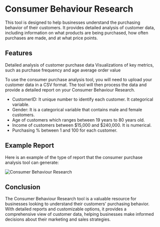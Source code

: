 # Consumer Behaviour Research

This tool is designed to help businesses understand the purchasing behavior of their customers.
It provides detailed analysis of customer data, including information on what products are being purchased, how often purchases are made, and at what price points.

## Features

Detailed analysis of customer purchase data
Visualizations of key metrics, such as purchase frequency and age average order value

To use the consumer purchase analysis tool, you will need to upload your customer data in a CSV format. The tool will then process the data and provide a detailed report on your Consumer Behaviour Research.

* CustomerID: It unique number to identify each customer. It categorical variable.
* Gender: It is a categorical variable that contains male and female customers.
* Age of customers which ranges between 19 years to 80 years old.
* Income of customers between $15,000 and $240,000. It is numerical.
* Purchasing % between 1 and 100 for each customer.

## Example Report

Here is an example of the type of report that the consumer purchase analysis tool can generate:

![Consumer Behaviour Research](C:\Users\muski\Desktop\Monday02\Report.jpg)

## Conclusion

The Consumer Behaviour Research tool is a valuable resource for businesses looking to understand their customers' purchasing behavior. With detailed reports and customizable options, it provides a comprehensive view of customer data, helping businesses make informed decisions about their marketing and sales strategies.
